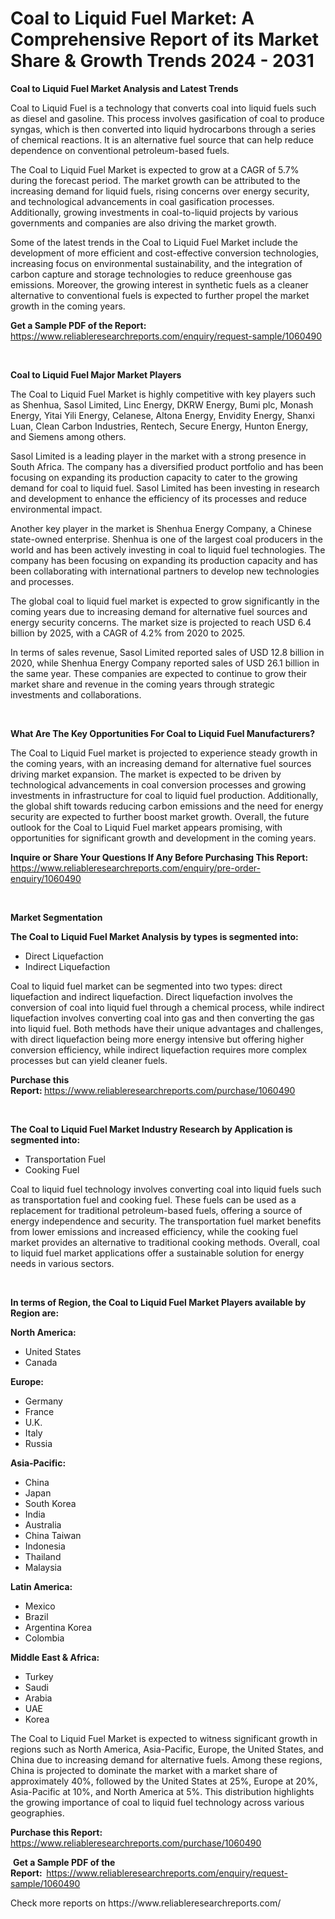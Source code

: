 <p><h1>Coal to Liquid Fuel Market: A Comprehensive Report of its Market Share & Growth Trends 2024 - 2031</h1></p><p><strong>Coal to Liquid Fuel Market Analysis and Latest Trends</strong></p>
<p><p>Coal to Liquid Fuel is a technology that converts coal into liquid fuels such as diesel and gasoline. This process involves gasification of coal to produce syngas, which is then converted into liquid hydrocarbons through a series of chemical reactions. It is an alternative fuel source that can help reduce dependence on conventional petroleum-based fuels.</p><p>The Coal to Liquid Fuel Market is expected to grow at a CAGR of 5.7% during the forecast period. The market growth can be attributed to the increasing demand for liquid fuels, rising concerns over energy security, and technological advancements in coal gasification processes. Additionally, growing investments in coal-to-liquid projects by various governments and companies are also driving the market growth.</p><p>Some of the latest trends in the Coal to Liquid Fuel Market include the development of more efficient and cost-effective conversion technologies, increasing focus on environmental sustainability, and the integration of carbon capture and storage technologies to reduce greenhouse gas emissions. Moreover, the growing interest in synthetic fuels as a cleaner alternative to conventional fuels is expected to further propel the market growth in the coming years.</p></p>
<p><strong>Get a Sample PDF of the Report:&nbsp;</strong> <a href="https://www.reliableresearchreports.com/enquiry/request-sample/1060490">https://www.reliableresearchreports.com/enquiry/request-sample/1060490</a></p>
<p>&nbsp;</p>
<p><strong>Coal to Liquid Fuel Major Market Players</strong></p>
<p><p>The Coal to Liquid Fuel Market is highly competitive with key players such as Shenhua, Sasol Limited, Linc Energy, DKRW Energy, Bumi plc, Monash Energy, Yitai Yili Energy, Celanese, Altona Energy, Envidity Energy, Shanxi Luan, Clean Carbon Industries, Rentech, Secure Energy, Hunton Energy, and Siemens among others.</p><p>Sasol Limited is a leading player in the market with a strong presence in South Africa. The company has a diversified product portfolio and has been focusing on expanding its production capacity to cater to the growing demand for coal to liquid fuel. Sasol Limited has been investing in research and development to enhance the efficiency of its processes and reduce environmental impact.</p><p>Another key player in the market is Shenhua Energy Company, a Chinese state-owned enterprise. Shenhua is one of the largest coal producers in the world and has been actively investing in coal to liquid fuel technologies. The company has been focusing on expanding its production capacity and has been collaborating with international partners to develop new technologies and processes.</p><p>The global coal to liquid fuel market is expected to grow significantly in the coming years due to increasing demand for alternative fuel sources and energy security concerns. The market size is projected to reach USD 6.4 billion by 2025, with a CAGR of 4.2% from 2020 to 2025.</p><p>In terms of sales revenue, Sasol Limited reported sales of USD 12.8 billion in 2020, while Shenhua Energy Company reported sales of USD 26.1 billion in the same year. These companies are expected to continue to grow their market share and revenue in the coming years through strategic investments and collaborations.</p></p>
<p>&nbsp;</p>
<p><strong>What Are The Key Opportunities For Coal to Liquid Fuel Manufacturers?</strong></p>
<p><p>The Coal to Liquid Fuel market is projected to experience steady growth in the coming years, with an increasing demand for alternative fuel sources driving market expansion. The market is expected to be driven by technological advancements in coal conversion processes and growing investments in infrastructure for coal to liquid fuel production. Additionally, the global shift towards reducing carbon emissions and the need for energy security are expected to further boost market growth. Overall, the future outlook for the Coal to Liquid Fuel market appears promising, with opportunities for significant growth and development in the coming years.</p></p>
<p><strong>Inquire or Share Your Questions If Any Before Purchasing This Report:</strong> <a href="https://www.reliableresearchreports.com/enquiry/pre-order-enquiry/1060490">https://www.reliableresearchreports.com/enquiry/pre-order-enquiry/1060490</a></p>
<p>&nbsp;</p>
<p><strong>Market Segmentation</strong></p>
<p><strong>The Coal to Liquid Fuel Market Analysis by types is segmented into:</strong></p>
<p><ul><li>Direct Liquefaction</li><li>Indirect Liquefaction</li></ul></p>
<p><p>Coal to liquid fuel market can be segmented into two types: direct liquefaction and indirect liquefaction. Direct liquefaction involves the conversion of coal into liquid fuel through a chemical process, while indirect liquefaction involves converting coal into gas and then converting the gas into liquid fuel. Both methods have their unique advantages and challenges, with direct liquefaction being more energy intensive but offering higher conversion efficiency, while indirect liquefaction requires more complex processes but can yield cleaner fuels.</p></p>
<p><strong>Purchase this Report:&nbsp;</strong><a href="https://www.reliableresearchreports.com/purchase/1060490">https://www.reliableresearchreports.com/purchase/1060490</a></p>
<p>&nbsp;</p>
<p><strong>The Coal to Liquid Fuel Market Industry Research by Application is segmented into:</strong></p>
<p><ul><li>Transportation Fuel</li><li>Cooking Fuel</li></ul></p>
<p><p>Coal to liquid fuel technology involves converting coal into liquid fuels such as transportation fuel and cooking fuel. These fuels can be used as a replacement for traditional petroleum-based fuels, offering a source of energy independence and security. The transportation fuel market benefits from lower emissions and increased efficiency, while the cooking fuel market provides an alternative to traditional cooking methods. Overall, coal to liquid fuel market applications offer a sustainable solution for energy needs in various sectors.</p></p>
<p>&nbsp;</p>
<p><strong>In terms of Region, the Coal to Liquid Fuel Market Players available by Region are:</strong></p>
<p>
    <p> <strong> North America: </strong>
        <ul>
            <li>United States</li>
            <li>Canada</li>
        </ul>
        </p> 
    <p> <strong> Europe: </strong>
        <ul>
            <li>Germany</li>
            <li>France</li>
            <li>U.K.</li>
            <li>Italy</li>
            <li>Russia</li>
        </ul>
        </p> 
    <p> <strong> Asia-Pacific: </strong>
        <ul>
            <li>China</li>
            <li>Japan</li>
            <li>South Korea</li>
            <li>India</li>
            <li>Australia</li>
            <li>China Taiwan</li>
            <li>Indonesia</li>
            <li>Thailand</li>
            <li>Malaysia</li>
        </ul>
        </p> 
    <p> <strong> Latin America: </strong>
        <ul>
            <li>Mexico</li>
            <li>Brazil</li>
            <li>Argentina Korea</li>
            <li>Colombia</li>
        </ul>
        </p> 
    <p> <strong> Middle East & Africa: </strong>
        <ul>
            <li>Turkey</li>
            <li>Saudi</li>
            <li>Arabia</li>
            <li>UAE</li>
            <li>Korea</li>
        </ul>
    </p>
    </p>
<p><p>The Coal to Liquid Fuel Market is expected to witness significant growth in regions such as North America, Asia-Pacific, Europe, the United States, and China due to increasing demand for alternative fuels. Among these regions, China is projected to dominate the market with a market share of approximately 40%, followed by the United States at 25%, Europe at 20%, Asia-Pacific at 10%, and North America at 5%. This distribution highlights the growing importance of coal to liquid fuel technology across various geographies.</p></p>
<p><strong>Purchase this Report: </strong><a href="https://www.reliableresearchreports.com/purchase/1060490">https://www.reliableresearchreports.com/purchase/1060490</a></p>
<p>&nbsp;<strong>Get a Sample PDF of the Report:&nbsp;&nbsp;</strong><a href="https://www.reliableresearchreports.com/enquiry/request-sample/1060490">https://www.reliableresearchreports.com/enquiry/request-sample/1060490</a></p>
<p><strong></strong></p>
<p>Check more reports on https://www.reliableresearchreports.com/</p>